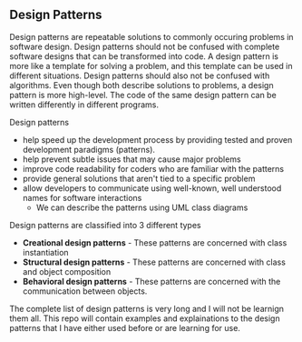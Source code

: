 ## Design Patterns

Design patterns are repeatable solutions to commonly occuring problems in software design. Design patterns should not be confused with complete software designs that can be transformed into code. A design pattern is more like a template for solving a problem, and this template can be used in different situations. Design patterns should also not be confused with algorithms. Even though both describe solutions to problems, a design pattern is more high-level. The code of the same design pattern can be written differently in different programs.

Design patterns
-  help speed up the development process by providing tested and proven development paradigms (patterns). 
- help prevent subtle issues that may cause major problems
- improve code readability for coders who are familiar with the patterns
- provide general solutions that aren't tied to a specific problem
- allow developers to communicate using well-known, well understood names for software interactions
    - We can describe the patterns using UML class diagrams

Design patterns are classified into 3 different types
- **Creational design patterns** - These patterns are concerned with class instantiation
- **Structural design patterns** - These patterns are concerned with class and object composition
- **Behavioral design patterns** - These patterns are concerned with the communication between objects.

The complete list of design patterns is very long and I will not be learnign them all. This repo will contain examples and explainations to the design patterns that I have either used before or are learning for use.
